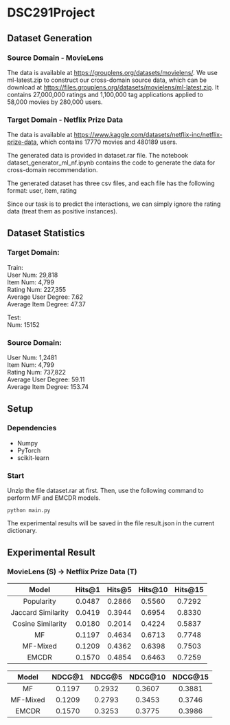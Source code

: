 # DSC291Project

## Dataset Generation
### Source Domain - MovieLens
The data is available at https://grouplens.org/datasets/movielens/. We use ml-latest.zip to construct our cross-domain source data, which can be download at https://files.grouplens.org/datasets/movielens/ml-latest.zip. It contains 27,000,000 ratings and 1,100,000 tag applications applied to 58,000 movies by 280,000 users.

### Target Domain - Netflix Prize Data
The data is available at https://www.kaggle.com/datasets/netflix-inc/netflix-prize-data, which contains 17770 movies and 480189 users.

The generated data is provided in dataset.rar file. The notebook dataset_generator_ml_nf.ipynb contains the code to generate the data for cross-domain recommendation. 

The generated dataset has three csv files, and each file has the following format:
user, item, rating

Since our task is to predict the interactions, we can simply ignore the rating data (treat them as positive instances).

## Dataset Statistics
### Target Domain:  
Train:  
User Num: 29,818    
Item Num: 4,799   
Rating Num: 227,355    
Average User Degree: 7.62    
Average Item Degree: 47.37    

Test:  
Num: 15152    
  
### Source Domain:  
User Num: 1,2481  
Item Num: 4,799  
Rating Num: 737,822  
Average User Degree: 59.11  
Average Item Degree: 153.74  

## Setup
### Dependencies
- Numpy
- PyTorch
- scikit-learn

### Start
Unzip the file dataset.rar at first. Then, use the following command to perform MF and EMCDR models.

    python main.py

The experimental results will be saved in the file result.json in the current dictionary.

## Experimental Result
### MovieLens (S) -> Netflix Prize Data (T)
|        Model       | Hits@1 | Hits@5 | Hits@10 | Hits@15 |
|:------------------:|:------:|:------:|:-------:|:-------:|
|     Popularity     | 0.0487 | 0.2866 |  0.5560 |  0.7292 |
| Jaccard Similarity | 0.0419 | 0.3944 |  0.6954 |  0.8330 |
|  Cosine Similarity | 0.0180 | 0.2014 |  0.4224 |  0.5837 |
|         MF         | 0.1197 | 0.4634 |  0.6713 |  0.7748 |
|      MF-Mixed      | 0.1209 | 0.4362 |  0.6398 |  0.7503 |
|        EMCDR       | 0.1570 | 0.4854 |  0.6463 |  0.7259 |


|   Model  | NDCG@1 | NDCG@5 | NDCG@10 | NDCG@15 |
|:--------:|:------:|:------:|:-------:|:-------:|
|    MF    | 0.1197 | 0.2932 |  0.3607 |  0.3881 |
| MF-Mixed | 0.1209 | 0.2793 |  0.3453 |  0.3746 |
|   EMCDR  | 0.1570 | 0.3253 |  0.3775 |  0.3986 |


